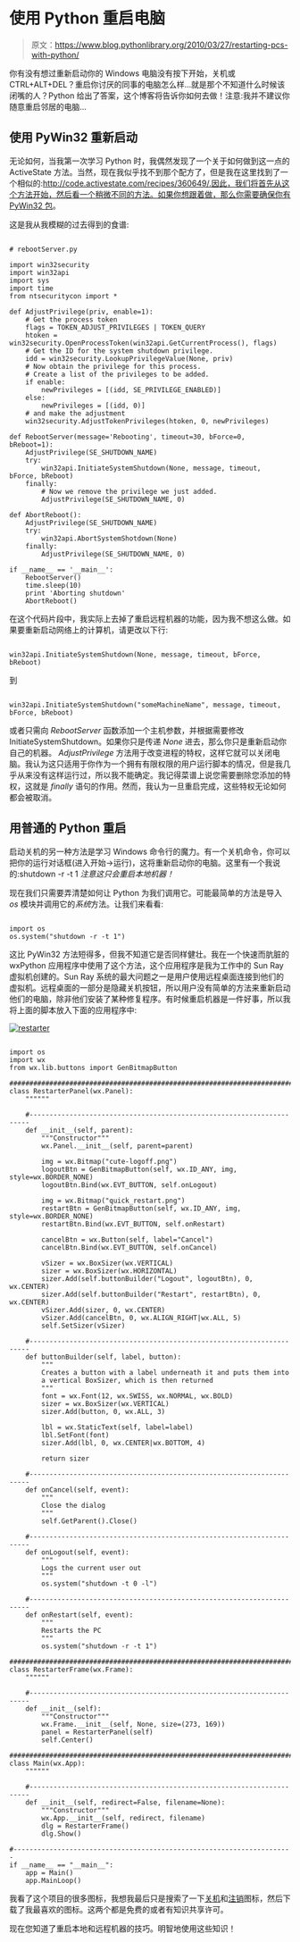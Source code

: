 # 使用 Python 重启电脑

> 原文：<https://www.blog.pythonlibrary.org/2010/03/27/restarting-pcs-with-python/>

你有没有想过重新启动你的 Windows 电脑没有按下开始，关机或 CTRL+ALT+DEL？重启你讨厌的同事的电脑怎么样...就是那个不知道什么时候该闭嘴的人？Python 给出了答案，这个博客将告诉你如何去做！注意:我并不建议你随意重启邻居的电脑...

## 使用 PyWin32 重新启动

无论如何，当我第一次学习 Python 时，我偶然发现了一个关于如何做到这一点的 ActiveState 方法。当然，现在我似乎找不到那个配方了，但是我在这里找到了一个相似的:http://code.activestate.com/recipes/360649/.因此，我们将首先从这个方法开始，然后看一个稍微不同的方法。如果你想跟着做，那么你需要确保你有 [PyWin32 包](http://sourceforge.net/projects/pywin32/files/)。

这是我从我模糊的过去得到的食谱:

```

# rebootServer.py

import win32security
import win32api
import sys
import time
from ntsecuritycon import *

def AdjustPrivilege(priv, enable=1):
    # Get the process token
    flags = TOKEN_ADJUST_PRIVILEGES | TOKEN_QUERY
    htoken = win32security.OpenProcessToken(win32api.GetCurrentProcess(), flags)
    # Get the ID for the system shutdown privilege.
    idd = win32security.LookupPrivilegeValue(None, priv)
    # Now obtain the privilege for this process.
    # Create a list of the privileges to be added.
    if enable:
        newPrivileges = [(idd, SE_PRIVILEGE_ENABLED)]
    else:
        newPrivileges = [(idd, 0)]
    # and make the adjustment
    win32security.AdjustTokenPrivileges(htoken, 0, newPrivileges)

def RebootServer(message='Rebooting', timeout=30, bForce=0, bReboot=1):
    AdjustPrivilege(SE_SHUTDOWN_NAME)
    try:
        win32api.InitiateSystemShutdown(None, message, timeout, bForce, bReboot)
    finally:
        # Now we remove the privilege we just added.
        AdjustPrivilege(SE_SHUTDOWN_NAME, 0)

def AbortReboot():
    AdjustPrivilege(SE_SHUTDOWN_NAME)
    try:
        win32api.AbortSystemShotdown(None)
    finally:
        AdjustPrivilege(SE_SHUTDOWN_NAME, 0)

if __name__ == '__main__':
    RebootServer()
    time.sleep(10)
    print 'Aborting shutdown'
    AbortReboot()

```

在这个代码片段中，我实际上去掉了重启远程机器的功能，因为我不想这么做。如果要重新启动网络上的计算机，请更改以下行:

```

win32api.InitiateSystemShutdown(None, message, timeout, bForce, bReboot)

```

到

```

win32api.InitiateSystemShutdown("someMachineName", message, timeout, bForce, bReboot)

```

或者只需向 *RebootServer* 函数添加一个主机参数，并根据需要修改 InitiateSystemShutdown。如果你只是传递 *None* 进去，那么你只是重新启动你自己的机器。 *AdjustPrivilege* 方法用于改变进程的特权，这样它就可以关闭电脑。我认为这只适用于你作为一个拥有有限权限的用户运行脚本的情况，但是我几乎从来没有这样运行过，所以我不能确定。我记得菜谱上说您需要删除您添加的特权，这就是 *finally* 语句的作用。然而，我认为一旦重启完成，这些特权无论如何都会被取消。

## 用普通的 Python 重启

启动关机的另一种方法是学习 Windows 命令行的魔力。有一个关机命令，你可以把你的运行对话框(进入开始->运行)，这将重新启动你的电脑。这里有一个我说的:shutdown -r -t 1 *注意这只会重启本地机器！*

现在我们只需要弄清楚如何让 Python 为我们调用它。可能最简单的方法是导入 *os* 模块并调用它的*系统*方法。让我们来看看:

```

import os
os.system("shutdown -r -t 1")

```

这比 PyWin32 方法短得多，但我不知道它是否同样健壮。我在一个快速而肮脏的 wxPython 应用程序中使用了这个方法，这个应用程序是我为工作中的 Sun Ray 虚拟机创建的。Sun Ray 系统的最大问题之一是用户使用远程桌面连接到他们的虚拟机。远程桌面的一部分是隐藏关机按钮，所以用户没有简单的方法来重新启动他们的电脑，除非他们安装了某种修复程序。有时候重启机器是一件好事，所以我将上面的脚本放入下面的应用程序中:

[![](img/dfd806ca4e56706137c34350fa4e5bd1.png "restarter")](https://www.blog.pythonlibrary.org/wp-content/uploads/2010/03/restarter.png)

```

import os
import wx
from wx.lib.buttons import GenBitmapButton

########################################################################
class RestarterPanel(wx.Panel):
    """"""

    #----------------------------------------------------------------------
    def __init__(self, parent):
        """Constructor"""
        wx.Panel.__init__(self, parent=parent)

        img = wx.Bitmap("cute-logoff.png")
        logoutBtn = GenBitmapButton(self, wx.ID_ANY, img, style=wx.BORDER_NONE)
        logoutBtn.Bind(wx.EVT_BUTTON, self.onLogout)

        img = wx.Bitmap("quick_restart.png")
        restartBtn = GenBitmapButton(self, wx.ID_ANY, img, style=wx.BORDER_NONE)
        restartBtn.Bind(wx.EVT_BUTTON, self.onRestart)

        cancelBtn = wx.Button(self, label="Cancel")
        cancelBtn.Bind(wx.EVT_BUTTON, self.onCancel)

        vSizer = wx.BoxSizer(wx.VERTICAL)
        sizer = wx.BoxSizer(wx.HORIZONTAL)
        sizer.Add(self.buttonBuilder("Logout", logoutBtn), 0, wx.CENTER)
        sizer.Add(self.buttonBuilder("Restart", restartBtn), 0, wx.CENTER)
        vSizer.Add(sizer, 0, wx.CENTER)
        vSizer.Add(cancelBtn, 0, wx.ALIGN_RIGHT|wx.ALL, 5)
        self.SetSizer(vSizer)

    #----------------------------------------------------------------------
    def buttonBuilder(self, label, button):
        """
        Creates a button with a label underneath it and puts them into
        a vertical BoxSizer, which is then returned
        """
        font = wx.Font(12, wx.SWISS, wx.NORMAL, wx.BOLD)
        sizer = wx.BoxSizer(wx.VERTICAL)
        sizer.Add(button, 0, wx.ALL, 3)

        lbl = wx.StaticText(self, label=label)
        lbl.SetFont(font)
        sizer.Add(lbl, 0, wx.CENTER|wx.BOTTOM, 4)

        return sizer

    #----------------------------------------------------------------------
    def onCancel(self, event):
        """
        Close the dialog
        """
        self.GetParent().Close()

    #----------------------------------------------------------------------
    def onLogout(self, event):
        """
        Logs the current user out
        """
        os.system("shutdown -t 0 -l")

    #----------------------------------------------------------------------
    def onRestart(self, event):
        """
        Restarts the PC
        """
        os.system("shutdown -r -t 1")

########################################################################
class RestarterFrame(wx.Frame):
    """"""

    #----------------------------------------------------------------------
    def __init__(self):
        """Constructor"""
        wx.Frame.__init__(self, None, size=(273, 169))
        panel = RestarterPanel(self)
        self.Center()

########################################################################
class Main(wx.App):
    """"""

    #----------------------------------------------------------------------
    def __init__(self, redirect=False, filename=None):
        """Constructor"""
        wx.App.__init__(self, redirect, filename)
        dlg = RestarterFrame()
        dlg.Show()

#----------------------------------------------------------------------
if __name__ == "__main__":
    app = Main()
    app.MainLoop()

```

我看了这个项目的很多图标，我想我最后只是搜索了一下[关机](http://commons.wikimedia.org/wiki/File:Quick_restart.png)和[注销](http://www.iconfinder.net/icondetails/32136/128/?q=cute)图标，然后下载了我最喜欢的图标。这两个都是免费的或者有知识共享许可。

现在您知道了重启本地和远程机器的技巧。明智地使用这些知识！